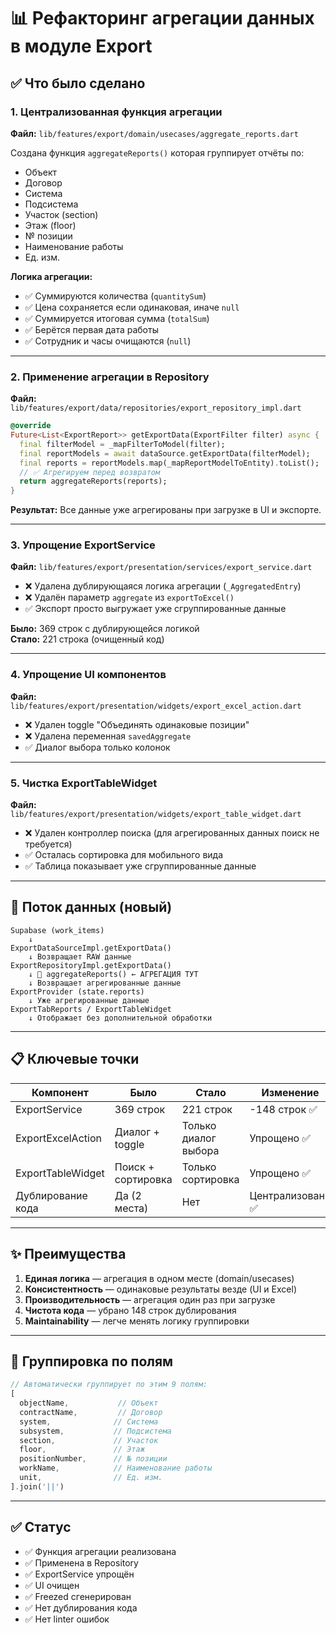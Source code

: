 # 📊 Рефакторинг агрегации данных в модуле Export

## ✅ Что было сделано

### 1. Централизованная функция агрегации
**Файл:** `lib/features/export/domain/usecases/aggregate_reports.dart`

Создана функция `aggregateReports()` которая группирует отчёты по:
- Объект
- Договор
- Система
- Подсистема
- Участок (section)
- Этаж (floor)
- № позиции
- Наименование работы
- Ед. изм.

**Логика агрегации:**
- ✅ Суммируются количества (`quantitySum`)
- ✅ Цена сохраняется если одинаковая, иначе `null`
- ✅ Суммируется итоговая сумма (`totalSum`)
- ✅ Берётся первая дата работы
- ✅ Сотрудник и часы очищаются (`null`)

---

### 2. Применение агрегации в Repository
**Файл:** `lib/features/export/data/repositories/export_repository_impl.dart`

```dart
@override
Future<List<ExportReport>> getExportData(ExportFilter filter) async {
  final filterModel = _mapFilterToModel(filter);
  final reportModels = await dataSource.getExportData(filterModel);
  final reports = reportModels.map(_mapReportModelToEntity).toList();
  // ✅ Агрегируем перед возвратом
  return aggregateReports(reports);
}
```

**Результат:** Все данные уже агрегированы при загрузке в UI и экспорте.

---

### 3. Упрощение ExportService
**Файл:** `lib/features/export/presentation/services/export_service.dart`

- ❌ Удалена дублирующаяся логика агрегации (`_AggregatedEntry`)
- ❌ Удалён параметр `aggregate` из `exportToExcel()`
- ✅ Экспорт просто выгружает уже сгруппированные данные

**Было:** 369 строк с дублирующейся логикой  
**Стало:** 221 строка (очищенный код)

---

### 4. Упрощение UI компонентов
**Файл:** `lib/features/export/presentation/widgets/export_excel_action.dart`

- ❌ Удален toggle "Объединять одинаковые позиции"
- ❌ Удалена переменная `savedAggregate`
- ✅ Диалог выбора только колонок

---

### 5. Чистка ExportTableWidget
**Файл:** `lib/features/export/presentation/widgets/export_table_widget.dart`

- ❌ Удален контроллер поиска (для агрегированных данных поиск не требуется)
- ✅ Осталась сортировка для мобильного вида
- ✅ Таблица показывает уже сгруппированные данные

---

## 🔄 Поток данных (новый)

```
Supabase (work_items)
    ↓
ExportDataSourceImpl.getExportData()
    ↓ Возвращает RAW данные
ExportRepositoryImpl.getExportData()
    ↓ 🔴 aggregateReports() ← АГРЕГАЦИЯ ТУТ
    ↓ Возвращает агрегированные данные
ExportProvider (state.reports)
    ↓ Уже агрегированные данные
ExportTabReports / ExportTableWidget
    ↓ Отображает без дополнительной обработки
```

---

## 📋 Ключевые точки

| Компонент | Было | Стало | Изменение |
|-----------|------|-------|-----------|
| ExportService | 369 строк | 221 строк | -148 строк ✅ |
| ExportExcelAction | Диалог + toggle | Только диалог выбора | Упрощено ✅ |
| ExportTableWidget | Поиск + сортировка | Только сортировка | Упрощено ✅ |
| Дублирование кода | Да (2 места) | Нет | Централизовано ✅ |

---

## ✨ Преимущества

1. **Единая логика** — агрегация в одном месте (domain/usecases)
2. **Консистентность** — одинаковые результаты везде (UI и Excel)
3. **Производительность** — агрегация один раз при загрузке
4. **Чистота кода** — убрано 148 строк дублирования
5. **Maintainability** — легче менять логику группировки

---

## 🔧 Группировка по полям

```dart
// Автоматически группирует по этим 9 полям:
[
  objectName,           // Объект
  contractName,         // Договор  
  system,              // Система
  subsystem,           // Подсистема
  section,             // Участок
  floor,               // Этаж
  positionNumber,      // № позиции
  workName,            // Наименование работы
  unit,                // Ед. изм.
].join('||')
```

---

## ✅ Статус

- ✅ Функция агрегации реализована
- ✅ Применена в Repository
- ✅ ExportService упрощён
- ✅ UI очищен
- ✅ Freezed сгенерирован
- ✅ Нет дублирования кода
- ✅ Нет linter ошибок

